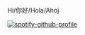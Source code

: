 Hi/你好/Hola/Ahoj


[![spotify-github-profile](https://spotify-github-profile.vercel.app/api/view?uid=7o62h9dyfomalrk3hq9i91kn8&cover_image=false&theme=default&show_offline=true&background_color=121212&interchange=true&bar_color=53b14f&bar_color_cover=false)](https://github.com/kittinan/spotify-github-profile)
